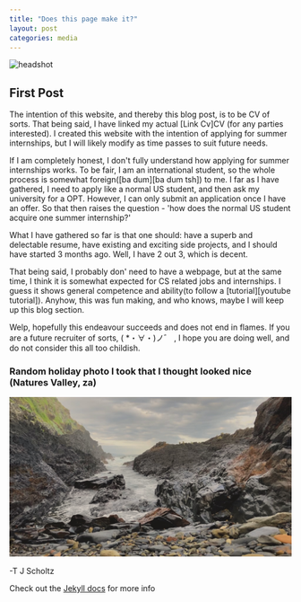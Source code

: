 ```yaml
---
title: "Does this page make it?"
layout: post
categories: media
---
```





![headshot](/assets/images/IMG_0496.png)

## First Post

The intention of this website, and thereby this blog post, is to be CV of sorts. That being said, I have linked my actual [Link Cv]CV (for any parties interested). I created this website with the intention of applying for summer internships, but I will likely modify as time passes to suit future needs.
 
If I am completely honest, I don't fully understand how applying for summer internships works. To be fair, I am an international student, so the whole process is somewhat foreign([ba dum][ba dum tsh]) to me.  I far as I have gathered, I need to apply like a normal US student, and then ask my university for a OPT. However, I can only submit an application once I have an offer. So that then raises the question - 'how does the normal US student acquire one summer internship?'
 
What I have gathered so far is that one should: have a superb and delectable resume, have existing and exciting side projects, and I should have started 3 months ago. Well, I have 2 out 3, which is decent.
 
That being said, I probably don' need to have a webpage, but at the same time, I think it is somewhat expected for CS related jobs and internships. I guess it shows general competence and ability(to follow a [tutorial][youtube tutorial]). Anyhow, this was fun making, and who knows, maybe I will keep up this blog section.
 
Welp, hopefully this endeavour succeeds and does not end in flames. If you are a future recruiter of sorts, ( *・∀・)ノ゛ , I hope you are doing well, and do not consider this all too childish.

### Random holiday photo I took that I thought looked nice (Natures Valley, za)
![fadedWaves](/assets/images/ocean.jpg)

-T J Scholtz


Check out the [Jekyll docs][jekyll-docs] for more info 

[jekyll-docs]: http://jekyllrb.com/docs/home
[tutorial]: https://www.youtube.com/watch?v=qZsgPgGdOzQ
[ba dum]: https://www.urbandictionary.com/define.php?term=Ba%20Dum%20Tsh